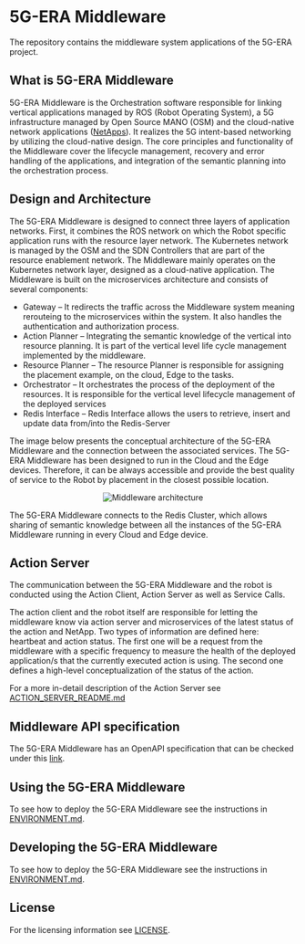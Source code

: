 # 5G-ERA Middleware

The repository contains the middleware system applications of the 5G-ERA project.

## What is 5G-ERA Middleware

5G-ERA Middleware is the Orchestration software responsible for linking vertical applications managed by ROS (Robot Operating System), a 5G infrastructure managed by Open Source MANO (OSM) and the cloud-native network applications ([NetApps](https://github.com/5G-ERA/Reference-NetApp)). It realizes the 5G intent-based networking by utilizing the cloud-native design. The core principles and functionality of the Middleware cover the lifecycle management, recovery and error handling of the applications, and integration of the semantic planning into the orchestration process.

## Design and Architecture

The 5G-ERA Middleware is designed to connect three layers of application networks. First, it combines the ROS network on which the Robot specific application runs with the resource layer network. The Kubernetes network is managed by the OSM and the SDN Controllers that are part of the resource enablement network.
The Middleware mainly operates on the Kubernetes network layer, designed as a cloud-native application. The Middleware is built on the microservices architecture and consists of several components:
*	Gateway – It redirects the traffic across the Middleware system meaning rerouteing to the microservices within the system. It also handles the authentication and authorization process. 
* Action Planner – Integrating the semantic knowledge of the vertical into resource planning. It is part of the vertical level life cycle management implemented by the middleware. 
* Resource Planner – The resource Planner is responsible for assigning the placement example, on the cloud, Edge to the tasks. 
* Orchestrator – It orchestrates the process of the deployment of the resources. It is responsible for the vertical level lifecycle management of the deployed services 
* Redis Interface – Redis Interface allows the users to retrieve, insert and update data from/into the Redis-Server 

The image below presents the conceptual architecture of the 5G-ERA Middleware and the connection between the associated services. The 5G-ERA Middleware has been designed to run in the Cloud and the Edge devices. Therefore, it can be always accessible and provide the best quality of service to the Robot by placement in the closest possible location.
 
<p align="center">
  <img src="docs/img/Middleware_Architecture..png" alt="Middleware architecture"/>
</p>

The 5G-ERA Middleware connects to the Redis Cluster, which allows sharing of semantic knowledge between all the instances of the 5G-ERA Middleware running in every Cloud and Edge device.

## Action Server

The communication between the 5G-ERA Middleware and the robot is conducted using the Action Client, Action Server as well as Service Calls.

The action client and the robot itself are responsible for letting the middleware know via action server and microservices of the latest status of the action and NetApp. Two types of information are defined here: heartbeat and action status. The first one will be a request from the middleware with a specific frequency to measure the health of the deployed application/s that the currently executed action is using. The second one defines a high-level conceptualization of the status of the action. 

For a more in-detail description of the Action Server see [ACTION_SERVER_README.md](ACTION_SERVER_README.md)

## Middleware API specification

The 5G-ERA Middleware has an OpenAPI specification that can be checked under this [link](https://app.swaggerhub.com/apis/BARTOSZBRTATUS/5-g_era_middleware/0.1).

## Using the 5G-ERA Middleware

To see how to deploy the 5G-ERA Middleware see the instructions in [ENVIRONMENT.md](ENVIRONMENT.md).

## Developing the 5G-ERA Middleware
To see how to deploy the 5G-ERA Middleware see the instructions in [ENVIRONMENT.md](ENVIRONMENT.md).

## License 
For the licensing information see [LICENSE](LICENSE).
